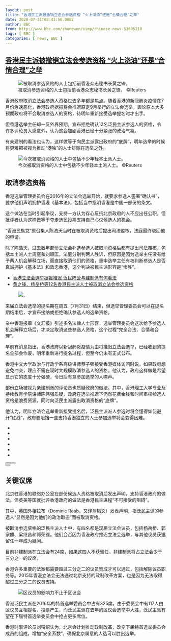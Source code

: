 ```yaml
---
layout: post
title: "香港民主派被撤销立法会参选资格 “火上浇油”还是“合情合理”之举"
date: 2020-07-31T08:43:56.000Z
author: BBC
from: http://www.bbc.com/zhongwen/simp/chinese-news-53605218
tags: [ BBC ]
categories: [ news, BBC ]
---
```

<!--1596185036000-->
[香港民主派被撤销立法会参选资格 “火上浇油”还是“合情合理”之举](http://www.bbc.com/zhongwen/simp/chinese-news-53605218)
------

<div>
<figure><img alt="被取消参选资格的人士包括前香港众志秘书长黄之锋。" src="https://ichef.bbci.co.uk/news/600/cpsprodpb/5BE6/production/_113762532_hi062722753.jpg" referrerpolicy="no-referrer"><br><figcaption>被取消参选资格的人士包括前香港众志秘书长黄之锋。 ©Reuters</figcaption></figure><p class="story-body__introduction">香港政府取消立法会参选人资格过去多年都是焦点。随着香港的新冠肺炎疫情在7月份急速恶化，香港政府据报将会推迟原定9月举行的立法会选举，舆论原本大多预期政府将不会取消参选人的资格，待明年重新接受选举提名时才出手。</p><p>但香港选举主任却一反外界预期，宣布拒绝确认12名泛民主派参选人的资格，令许多评论员大感意外，认为这会加剧香港已经十分紧张的政治气氛。</p><p>有亲建制的看法也认为，这样做等于向民主派露出政府的“底牌”，明年选举的时候将更难把被视为推动“港独”的人士排除在选举之外。</p><figure><img alt="今次被取消资格的人士中包括不少年轻本土派人士。" src="https://ichef.bbci.co.uk/news/600/cpsprodpb/EFC8/production/_113748316_a96e3d28-dded-42da-a299-bc2895975254.jpg" referrerpolicy="no-referrer"><br><figcaption>今次被取消资格的人士中包括不少年轻本土派人士。 ©Reuters</figcaption></figure><h2 class="story-body__crosshead">取消参选资格</h2><p>香港选举管理委员会在2016年的立法会选举开始，就要求参选人签署“确认书”，要求他们声明拥护香港《基本法》，包括当中指明香港是中国一部份的条文。</p><p>这个做法在当时引起争议，支持一方认为存心反抗北京政府的人不应出任公职，但批评者认为这样做等于夺走选民投票支持自己心仪候选人的机会。</p><p>“香港民族党”原召集人陈浩天当时在被取消资格后提出司法覆核，法庭最终驳回他的申请。</p><p>除了陈浩天，过去数年部份立法会补选参选人被取消资格后都有提出司法覆核，包括本土派人士周庭和刘颖匡。法庭分别判两人胜诉，但原因是因为选举主任没有给予两人机会解释立场，而直接取消他们的资格，重申选举主任有权判断参选人是否真诚拥护《基本法》和效忠香港，这个判决被民主派形容是“惨胜”。</p><ul class="story-body__unordered-list"><li class="story-body__list-item"><a href="http://www.bbc.com/zhongwen/simp/chinese-news-53578526" class="story-body__link">香港立法会选举据报推迟 泛民阵营与建制派有何看法</a></li><li class="story-body__list-item"><a href="http://www.bbc.com/zhongwen/simp/chinese-news-53592269" class="story-body__link">黄之锋、杨岳桥等12名香港民主派人士被取消立法会参选资格</a></li></ul><figure><img alt="。" src="https://ichef.bbci.co.uk/news/600/cpsprodpb/139DC/production/_113284308_hk_legco_seats_chart640-nc-1.png" referrerpolicy="no-referrer"><br><figcaption></figcaption></figure><p>来届立法会选举的提名期在周五（7月31日）结束，但选举管理委员会可以在提名期结束后，才宣布接纳或拒绝确认参选人的选举资格。</p><p>亲中香港报章《文汇报》引述多名法律人士形容，选举管理委员会这次给予参选人机会解释立场后，才决定取消这些参选人资格，这个过程“完全合法、合情和合理”。</p><p>早前有消息指出，香港政府以新冠肺炎疫情为由将推迟立法会选举，已经收到的提名全部会作废，明年重新进行提名过程，但至今仍未有正式公布。</p><p>香港中文大学政治与行政学系高级讲师蔡子强接受香港媒体访问时说，如果政府想避免冲突，理应不需在现时大规模取消参选人的资格。他认为，政府这样做是希望显示它的态度十分强硬，令日后有意参加选举的人噤声。</p><p>部份立场被视为亲建制派的评论员也质疑政府的做法。其中，香港理工大学专业及持续教育学院讲师陈伟强质疑，政府在选举推迟下仍然花费金钱和时间审核参选人资格是浪费资源，同时向泛民主派露出取消资格的“底牌”。</p><p>他认为，明年立法会选举重新接受提名后，泛民主派派人参选时将会懂得如何避开“红线”，政府要阻挡一些支持香港独立的人士参加选举将会变得困难。</p><link rel="stylesheet" href="https://news.files.bbci.co.uk/include/vjeastasia/648-hk_legco_gallery/assets/embed/css/inline.css?/?v=1.0.4.202007070938"><div id="responsive-embed-vjeastasia-648-hk_legco_gallery-app" class="bbc-news-vj-embed-wrapper"><div id="responsive-embed-vjeastasia-648-hk_legco_gallery-app-core-content"><div class="news-vj-component-gallery no-js" id="gallery"><ul class="content__container"><li class="content content__li" data-duration="3000"></li><li class="content content__li" data-duration="3000"></li><li class="content content__li" data-duration="3000"></li><li class="content content__li" data-duration="3000"></li><li class="content content__li" data-duration="3000"></li><li class="content content__li" data-duration="3000"></li></ul><div class="nav__container"><button class="icon-button--previous icon-button " aria-label title="上一個"></button><button class="icon-button--next icon-button " aria-label title="下一個"></button></div><div class="playback__container"><button class="icon-button--play icon-button " aria-label title="開始"></button></div></div><div class="news-vj-component-gallery__progress"><div class="progress__rail"><div class="progress__highlight"></div></div><div class="offscreen-progress__container"></div></div></div></div><style id="responsive-embed-vjeastasia-648-hk_legco_gallery-app-inline-css">@-moz-keyframes gel-spin{0%{-moz-transform:rotate(0deg)}100%{-moz-transform:rotate(360deg)}}@-webkit-keyframes gel-spin{0%{-webkit-transform:rotate(0deg)}100%{-webkit-transform:rotate(360deg)}}@-ms-keyframes gel-spin{0%{-ms-transform:rotate(0deg)}100%{-ms-transform:rotate(360deg)}}@keyframes gel-spin{0%{transform:rotate(0deg)}100%{transform:rotate(360deg)}}.bbc-news-visual-journalism-loading-spinner{display:block;margin:8px auto;width:32px;height:32px;max-width:32px;fill:#323232;-webkit-animation-name:gel-spin;-webkit-animation-duration:1s;-webkit-animation-iteration-count:infinite;-webkit-animation-timing-function:linear;-moz-animation-name:gel-spin;-moz-animation-duration:1s;-moz-animation-iteration-count:infinite;-moz-animation-timing-function:linear;animation-name:gel-spin;animation-duration:1s;animation-iteration-count:infinite;animation-timing-function:linear}.bbc-news-vj-wrapper{font-family:"Heiti SC", "黑体", helvetica, arial, verdana, sans-serif}</style><h2 class="story-body__crosshead">关键议席</h2><p>北京驻香港的联络办公室在部份候选人资格被取消后发出声明，支持香港政府的做法。但英美等国就批评香港政府的做法是香港民主进程“不可接受的阻碍”。</p><p>其中，英国外相拉布（Dominic Raab，又译蓝韬文）发表声明，指泛民主派的参选人“显然是因为他们的政治取态”而被取消资格。</p><p>被取消参选资格的泛民主派人士中，有四名都是现届立法会议员，包括杨岳桥、郭家麒、梁继昌和郭荣铿。他们会否因为香港政府推迟立法会选举，与其他议员获邀留任一年成为疑问。</p><p>目前非建制派在立法会有24席，如果这四人不获留任，非建制派将占立法会少于三分之一的议席。</p><p>香港许多重要的法案都需要超过三分之二的议员赞成才可以通过，包括解除议员职务等。2015年香港立法会无法通过北京支持的政制改革方案，也是因为无法取得超过三分之二的议员支持。</p><figure><img alt="区议员的影响力不止于区议会" src="https://ichef.bbci.co.uk/news/600/cpsprodpb/844E/production/_109607833_hongkong_district_council_election_graph640_chinese-nc.png" referrerpolicy="no-referrer"><br><figcaption></figcaption></figure><p>香港泛民主派在2016年的特首选举委员会中占有325席。由于委员会中有117人由区议员互相提名、投票产生，而泛民主派在去年的区议会选举中大胜，泛民主派有望在下届特首选举委员会中抢占更多席位。</p><p>香港时事评论员刘锐绍认为，北京会计划推动政制改革，改变下届特首选举委员会成员的组成，增加“安全系数”，确保北京属意的人选可以胜出选举。</p>
</div>

